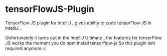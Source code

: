 # tensorFlowJS-Plugin
TensorFlow JS plugin for IntelliJ , gives ability to code tensorFlow JS in IntelliJ .

Unfortunately it turns out in the IntelliJ Ultimate , the features for tensorFlow JS works the moment you do npm install tensorflow-js
So this plugin isnt required anymore :( 



